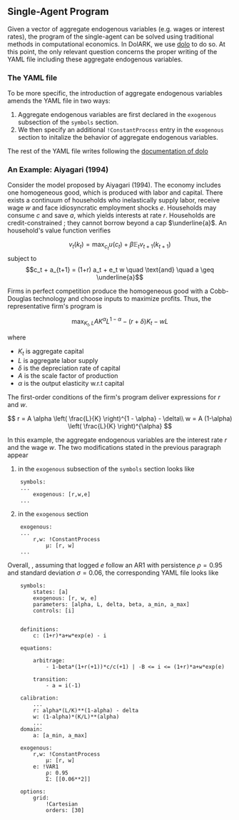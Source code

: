 ## Single-Agent Program

Given a vector of aggregate endogenous variables (e.g. wages or interest rates), the program of the single-agent can be solved using traditional methods in computational economics. In DolARK, we use [dolo](https://github.com/EconForge/dolo) to do so. At this point, the only relevant question concerns the proper writing of the YAML file including these aggregate endogenous variables.

### The YAML file

To be more specific, the introduction of aggregate endogenous variables amends the YAML file in two ways:
1. Aggregate endogenous variables are first declared in the `exogenous` subsection of the `symbols` section.
2. We then specify an additional `!ConstantProcess` entry in the `exogenous` section to initalize the behavior of aggregate endogenous variables.

The rest of the YAML file writes following the [documentation of dolo](https://dolo.readthedocs.io/en/latest/)

### An Example: Aiyagari (1994)

Consider the model proposed by Aiyagari (1994). The economy includes one homogeneous good, which is produced with labor and capital. There exists a continuum of households who inelastically supply labor, receive wage $w$ and face idiosyncratic employment shocks $e$. Households may consume $c$ and save $a$, which yields interests at rate $r$. Households are credit-constrained ; they cannot borrow beyond a cap $\underline{a}$. An household's value function verifies

$$v_t(k_t) = \max_{c_t} u(c_t) + \beta \mathbb E_t v_{t+1}(k_{t+1})$$
subject to
$$c_t + a_{t+1} =  (1+r) a_t + e_t w \quad \text{and} \quad a \geq \underline{a}$$

Firms in perfect competition produce the homogeneous good with a Cobb-Douglas technology and choose inputs to maximize profits. Thus, the representative firm's program is

$$\max_{K_t,L} A K^\alpha L^{1-\alpha} - (r+\delta) K_t - w L$$

where
- $K_t$ is aggregate capital
- $L$ is aggregate labor supply
- $\delta$ is the depreciation rate of capital
- $A$ is the scale factor of production
- $\alpha$ is the output elasticity w.r.t capital

The first-order conditions of the firm's program deliver expressions for $r$ and $w$.

$$
r = A \alpha  \left( \frac{L}{K} \right)^{1 - \alpha} - \delta\\
w = A (1-\alpha) \left( \frac{L}{K} \right)^{\alpha}
$$

In this example, the aggregate endogenous variables are the interest rate $r$ and the wage $w$. The two modifications stated in the previous paragraph appear
1. in the `exogenous` subsection of the `symbols` section looks like
```   
    symbols:
    ...
        exogenous: [r,w,e]
    ...
```
2. in the `exogenous` section
```
    exogenous:
    ...
        r,w: !ConstantProcess
            μ: [r, w]
    ...
```

Overall, , assuming that logged $e$ follow an AR1 with persistence $\rho = 0.95$ and standard deviation $\sigma = 0.06$, the corresponding YAML file looks like

```
    symbols:
        states: [a]
        exogenous: [r, w, e]
        parameters: [alpha, L, delta, beta, a_min, a_max]
        controls: [i]


    definitions:
        c: (1+r)*a+w*exp(e) - i

    equations:

        arbitrage:
            - 1-beta*(1+r(+1))*c/c(+1) | -B <= i <= (1+r)*a+w*exp(e)

        transition:
            - a = i(-1)

    calibration:
        ...
        r: alpha*(L/K)**(1-alpha) - delta
        w: (1-alpha)*(K/L)**(alpha)
        ...
    domain:
        a: [a_min, a_max]

    exogenous:
        r,w: !ConstantProcess
            μ: [r, w]
        e: !VAR1
            ρ: 0.95
            Σ: [[0.06**2]]

    options:
        grid:
            !Cartesian
            orders: [30]
```